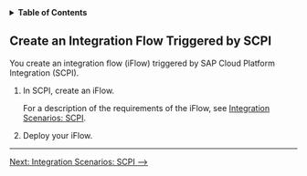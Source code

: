 <!-- loiobcad98f61a714350b78d0b57e0f91be8 -->
<details><summary><b>Table of Contents</b></summary>
<p>

-   [Integrating Third-Party Applications](Integrating_Third-Party_Applications.md)
    -   [Define Integration Objects](Define_Integration_Objects.md)
        -   [Create an Integration Flow Triggered by SAP Commerce](Create_an_Integration_Flow_Triggered_by_SAP_Commerce.md)
            -   [Integration Scenarios: Commerce](Integration_Scenarios_Commerce.md)
        -   [Create an Integration Flow Triggered by SCPI](Create_an_Integration_Flow_Triggered_by_SCPI.md)
            -   [Integration Scenarios: SCPI](Integration_Scenarios_SCPI.md)

</p>
</details>

## Create an Integration Flow Triggered by SCPI

You create an integration flow \(iFlow\) triggered by SAP Cloud Platform Integration \(SCPI\).

1.  In SCPI, create an iFlow.

    For a description of the requirements of the iFlow, see [Integration Scenarios: SCPI](Integration_Scenarios_SCPI.md).

2.  Deploy your iFlow.

***

[Next: Integration Scenarios: SCPI -->](Integration_Scenarios_SCPI.md)
